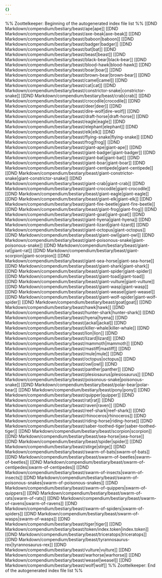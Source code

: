 ```yaml
---
{}
---
```

%% Zoottelkeeper: Beginning of the autogenerated index file list  %%
 [[DND Markdown/compendium/bestiary/beast/ape|ape]]
 [[DND Markdown/compendium/bestiary/beast/axe-beak|axe-beak]]
 [[DND Markdown/compendium/bestiary/beast/baboon|baboon]]
 [[DND Markdown/compendium/bestiary/beast/badger|badger]]
 [[DND Markdown/compendium/bestiary/beast/bat|bat]]
 [[DND Markdown/compendium/bestiary/beast/beast|beast]]
 [[DND Markdown/compendium/bestiary/beast/black-bear|black-bear]]
 [[DND Markdown/compendium/bestiary/beast/blood-hawk|blood-hawk]]
 [[DND Markdown/compendium/bestiary/beast/boar|boar]]
 [[DND Markdown/compendium/bestiary/beast/brown-bear|brown-bear]]
 [[DND Markdown/compendium/bestiary/beast/camel|camel]]
 [[DND Markdown/compendium/bestiary/beast/cat|cat]]
 [[DND Markdown/compendium/bestiary/beast/constrictor-snake|constrictor-snake]]
 [[DND Markdown/compendium/bestiary/beast/crab|crab]]
 [[DND Markdown/compendium/bestiary/beast/crocodile|crocodile]]
 [[DND Markdown/compendium/bestiary/beast/deer|deer]]
 [[DND Markdown/compendium/bestiary/beast/dire-wolf|dire-wolf]]
 [[DND Markdown/compendium/bestiary/beast/draft-horse|draft-horse]]
 [[DND Markdown/compendium/bestiary/beast/eagle|eagle]]
 [[DND Markdown/compendium/bestiary/beast/elephant|elephant]]
 [[DND Markdown/compendium/bestiary/beast/elk|elk]]
 [[DND Markdown/compendium/bestiary/beast/flying-snake|flying-snake]]
 [[DND Markdown/compendium/bestiary/beast/frog|frog]]
 [[DND Markdown/compendium/bestiary/beast/giant-ape|giant-ape]]
 [[DND Markdown/compendium/bestiary/beast/giant-badger|giant-badger]]
 [[DND Markdown/compendium/bestiary/beast/giant-bat|giant-bat]]
 [[DND Markdown/compendium/bestiary/beast/giant-boar|giant-boar]]
 [[DND Markdown/compendium/bestiary/beast/giant-centipede|giant-centipede]]
 [[DND Markdown/compendium/bestiary/beast/giant-constrictor-snake|giant-constrictor-snake]]
 [[DND Markdown/compendium/bestiary/beast/giant-crab|giant-crab]]
 [[DND Markdown/compendium/bestiary/beast/giant-crocodile|giant-crocodile]]
 [[DND Markdown/compendium/bestiary/beast/giant-eagle|giant-eagle]]
 [[DND Markdown/compendium/bestiary/beast/giant-elk|giant-elk]]
 [[DND Markdown/compendium/bestiary/beast/giant-fire-beetle|giant-fire-beetle]]
 [[DND Markdown/compendium/bestiary/beast/giant-frog|giant-frog]]
 [[DND Markdown/compendium/bestiary/beast/giant-goat|giant-goat]]
 [[DND Markdown/compendium/bestiary/beast/giant-hyena|giant-hyena]]
 [[DND Markdown/compendium/bestiary/beast/giant-lizard|giant-lizard]]
 [[DND Markdown/compendium/bestiary/beast/giant-octopus|giant-octopus]]
 [[DND Markdown/compendium/bestiary/beast/giant-owl|giant-owl]]
 [[DND Markdown/compendium/bestiary/beast/giant-poisonous-snake|giant-poisonous-snake]]
 [[DND Markdown/compendium/bestiary/beast/giant-rat|giant-rat]]
 [[DND Markdown/compendium/bestiary/beast/giant-scorpion|giant-scorpion]]
 [[DND Markdown/compendium/bestiary/beast/giant-sea-horse|giant-sea-horse]]
 [[DND Markdown/compendium/bestiary/beast/giant-shark|giant-shark]]
 [[DND Markdown/compendium/bestiary/beast/giant-spider|giant-spider]]
 [[DND Markdown/compendium/bestiary/beast/giant-toad|giant-toad]]
 [[DND Markdown/compendium/bestiary/beast/giant-vulture|giant-vulture]]
 [[DND Markdown/compendium/bestiary/beast/giant-wasp|giant-wasp]]
 [[DND Markdown/compendium/bestiary/beast/giant-weasel|giant-weasel]]
 [[DND Markdown/compendium/bestiary/beast/giant-wolf-spider|giant-wolf-spider]]
 [[DND Markdown/compendium/bestiary/beast/goat|goat]]
 [[DND Markdown/compendium/bestiary/beast/hawk|hawk]]
 [[DND Markdown/compendium/bestiary/beast/hunter-shark|hunter-shark]]
 [[DND Markdown/compendium/bestiary/beast/hyena|hyena]]
 [[DND Markdown/compendium/bestiary/beast/jackal|jackal]]
 [[DND Markdown/compendium/bestiary/beast/killer-whale|killer-whale]]
 [[DND Markdown/compendium/bestiary/beast/lion|lion]]
 [[DND Markdown/compendium/bestiary/beast/lizard|lizard]]
 [[DND Markdown/compendium/bestiary/beast/mammoth|mammoth]]
 [[DND Markdown/compendium/bestiary/beast/mastiff|mastiff]]
 [[DND Markdown/compendium/bestiary/beast/mule|mule]]
 [[DND Markdown/compendium/bestiary/beast/octopus|octopus]]
 [[DND Markdown/compendium/bestiary/beast/owl|owl]]
 [[DND Markdown/compendium/bestiary/beast/panther|panther]]
 [[DND Markdown/compendium/bestiary/beast/plesiosaurus|plesiosaurus]]
 [[DND Markdown/compendium/bestiary/beast/poisonous-snake|poisonous-snake]]
 [[DND Markdown/compendium/bestiary/beast/polar-bear|polar-bear]]
 [[DND Markdown/compendium/bestiary/beast/pony|pony]]
 [[DND Markdown/compendium/bestiary/beast/quipper|quipper]]
 [[DND Markdown/compendium/bestiary/beast/rat|rat]]
 [[DND Markdown/compendium/bestiary/beast/raven|raven]]
 [[DND Markdown/compendium/bestiary/beast/reef-shark|reef-shark]]
 [[DND Markdown/compendium/bestiary/beast/rhinoceros|rhinoceros]]
 [[DND Markdown/compendium/bestiary/beast/riding-horse|riding-horse]]
 [[DND Markdown/compendium/bestiary/beast/saber-toothed-tiger|saber-toothed-tiger]]
 [[DND Markdown/compendium/bestiary/beast/scorpion|scorpion]]
 [[DND Markdown/compendium/bestiary/beast/sea-horse|sea-horse]]
 [[DND Markdown/compendium/bestiary/beast/spider|spider]]
 [[DND Markdown/compendium/bestiary/beast/stirge|stirge]]
 [[DND Markdown/compendium/bestiary/beast/swarm-of-bats|swarm-of-bats]]
 [[DND Markdown/compendium/bestiary/beast/swarm-of-beetles|swarm-of-beetles]]
 [[DND Markdown/compendium/bestiary/beast/swarm-of-centipedes|swarm-of-centipedes]]
 [[DND Markdown/compendium/bestiary/beast/swarm-of-insects|swarm-of-insects]]
 [[DND Markdown/compendium/bestiary/beast/swarm-of-poisonous-snakes|swarm-of-poisonous-snakes]]
 [[DND Markdown/compendium/bestiary/beast/swarm-of-quippers|swarm-of-quippers]]
 [[DND Markdown/compendium/bestiary/beast/swarm-of-rats|swarm-of-rats]]
 [[DND Markdown/compendium/bestiary/beast/swarm-of-ravens|swarm-of-ravens]]
 [[DND Markdown/compendium/bestiary/beast/swarm-of-spiders|swarm-of-spiders]]
 [[DND Markdown/compendium/bestiary/beast/swarm-of-wasps|swarm-of-wasps]]
 [[DND Markdown/compendium/bestiary/beast/tiger|tiger]]
 [[DND Markdown/compendium/bestiary/beast/token/index.token|index.token]]
 [[DND Markdown/compendium/bestiary/beast/triceratops|triceratops]]
 [[DND Markdown/compendium/bestiary/beast/tyrannosaurus-rex|tyrannosaurus-rex]]
 [[DND Markdown/compendium/bestiary/beast/vulture|vulture]]
 [[DND Markdown/compendium/bestiary/beast/warhorse|warhorse]]
 [[DND Markdown/compendium/bestiary/beast/weasel|weasel]]
 [[DND Markdown/compendium/bestiary/beast/wolf|wolf]]
%% Zoottelkeeper: End of the autogenerated index file list  %%
